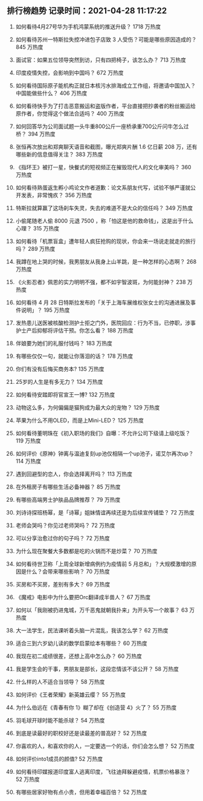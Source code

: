 
## 排行榜趋势 记录时间：2021-04-28 11:17:22
  
  1. 如何看待4月27号华为手机鸿蒙系统的推送升级？ 1718 万热度
    
  2. 如何看待苏州一特斯拉失控冲进包子店致 3 人受伤？可能是哪些原因造成的？ 845 万热度
    
  3. 面试官：如果五位领导突然到访，只有四把椅子，该怎么办？ 713 万热度
    
  4. 印度疫情失控，会影响到中国吗？ 672 万热度
    
  5. 如何看待国际原子能机构正就日本核污水排海成立工作组，将邀请中国加入？中国能做些什么？ 406 万热度
    
  6. 如何看待快手为了打击恶意搬运和盗版作者，平台直接把抄袭者的粉丝搬运给原作者，你觉得这个做法合适吗？ 400 万热度
    
  7. 如何回答华为公司面试题一头牛重800公斤一座桥承重700公斤问牛怎么过桥？ 394 万热度
    
  8. 张恒再次放出和郑爽聊天语音和截图，曝光郑爽片酬 1.6 亿日薪 208 万，还有哪些新的信息值得关注？ 383 万热度
    
  9. 《指环王》被打一星，快餐式的短视频正在摧毁现代人的文化审美吗？ 360 万热度
    
  10. 如何看待熟蛋返生孵小鸡论文作者道歉：论文系朋友代写，试验不够严谨就公开发表，非常愧疚？ 356 万热度
    
  11. 特斯拉就算赢了这场刹车失灵，失去的难道不是大众的信任吗？ 349 万热度
    
  12. 小偷尾随老人偷 8000 元退 7500 ，称「怕这是他的救命钱」，这是出于什么心理？ 315 万热度
    
  13. 如何看待「机票盲盒」遭年轻人疯狂抢购的现状，你会来一场说走就走的旅行吗？ 289 万热度
    
  14. 我蹲在地上哭的时候，我男朋友从我身上山羊跳，是一种怎样的心态啊？ 268 万热度
    
  15. 《火影忍者》佩恩的实力明明不强，都不如宇智波斑，为何能封神？ 238 万热度
    
  16. 如何看待 4 月 28 日特斯拉发布的「关于上海车展维权张女士的沟通进展及事件说明」？ 195 万热度
    
  17. 发热患儿送医被核酸检测护士拒之门外，医院回应：行为不当，已停职，涉事护士产后抑郁将评估干预。你怎么看？ 188 万热度
    
  18. 伴娘要为她们的礼服付钱吗？ 183 万热度
    
  19. 有哪些仅仅一句，就能让你落泪的话？ 178 万热度
    
  20. 你们有没有后悔买商务本? 135 万热度
    
  21. 25岁的人生是有多无力？ 134 万热度
    
  22. 如何看待安踏即将官宣王一博? 132 万热度
    
  23. 动物这么多，为何偏偏是猫狗成为最大众的宠物？ 129 万热度
    
  24. 苹果为什么不用OLED，而是上Mini-LED？ 125 万热度
    
  25. 如何看待董明珠在《初入职场的我们》自曝：不允许公司下级请上级吃饭？ 119 万热度
    
  26. 如何评价《原神》钟离与温迪复刻up池仅相隔一个up池子，诺艾尔再次up？ 114 万热度
    
  27. 遇到回避型的恋人，你会选择离开吗？ 113 万热度
    
  28. 在外租房子有哪些生活必备神器？ 85 万热度
    
  29. 有哪些高端男士护肤品品牌推荐？ 79 万热度
    
  30. 刘诗诗探班杨幂，是「诗幂」姐妹情谊再续还是为后续宣传铺垫？ 72 万热度
    
  31. 老师会哭吗？你见过老师哭吗？ 72 万热度
    
  32. 可以分享治愈过你的句子吗？ 72 万热度
    
  33. 为什么现在聚餐大多数都是吃的火锅而不是炒菜？ 70 万热度
    
  34. 如何看待世卫称「上周全球新增病例约为疫情前 5 月总和」？大规模激增的原因是什么？会带来哪些影响？ 70 万热度
    
  35. 买房和不买房，差别有多大？ 69 万热度
    
  36. 《魔戒》电影中为什么要把Orc翻译成半兽人？ 67 万热度
    
  37. 如何以「我刚被扔进鬼城，万千恶鬼就朝我扑来」为开头写一个故事？ 63 万热度
    
  38. 大一法学生，民法课听着头脑一片混乱，我该怎么学？ 62 万热度
    
  39. 适合三到六岁幼儿读的数学启蒙绘本有哪些？ 60 万热度
    
  40. 我现在初二成绩很差，还想上高中怎么办？ 60 万热度
    
  41. 我是学生会的干事，男朋友是部长，这段恋情该不该公开？ 58 万热度
    
  42. 什么样的人不适合当领导？ 58 万热度
    
  43. 如何评价《王者荣耀》新英雄云缨？ 55 万热度
    
  44. 为什么伯远在《青春有你 1》糊了却在《创造营 4》火了？ 55 万热度
    
  45. 羽毛球开球时能不能杀球？ 54 万热度
    
  46. 到底是读最好的职校好还是读最差的普高好？ 52 万热度
    
  47. 你喜欢的人，和喜欢你的人，一定要选一个的话，你们会怎么想？ 52 万热度
    
  48. 如何评价into1成员的颜值? 52 万热度
    
  49. 如何看待印媒报道印度富人逃离印度，飞往迪拜躲避疫情，机票价格暴涨？ 52 万热度
    
  50. 有哪些居家好物有点小贵，但用着幸福百倍？ 52 万热度
    